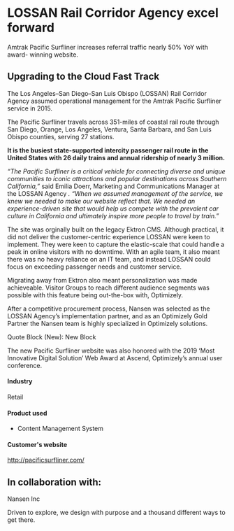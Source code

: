 # LOSSAN Rail Corridor Agency excel forward

Amtrak Pacific Surfliner increases referral traffic nearly 50% YoY with award-
winning website.

## Upgrading to the Cloud Fast Track

The Los Angeles–San Diego–San Luis Obispo (LOSSAN) Rail Corridor Agency assumed
operational management for the Amtrak Pacific Surfliner service in 2015.

The Pacific Surfliner travels across 351-miles of coastal rail route through San
Diego, Orange, Los Angeles, Ventura, Santa Barbara, and San Luis Obispo
counties, serving 27 stations.

**It is the busiest state-supported intercity passenger rail route in the United
States with 26 daily trains and annual ridership of nearly 3 million.**

_“The Pacific Surfliner is a critical vehicle for connecting diverse and unique
communities to iconic attractions and popular destinations across Southern
California,”_ said Emilia Doerr, Marketing and Communications Manager at the
LOSSAN Agency _. “When we assumed management of the service, we knew we needed
to make our website reflect that. We needed an experience-driven site that would
help us compete with the prevalent car culture in California and ultimately
inspire more people to travel by train.”_

The site was orginally built on the legacy Ektron CMS. Although practical, it
did not deliver the customer-centric experience LOSSAN were keen to implement.
They were keen to capture the elastic-scale that could handle a peak in online
visitors with no downtime. With an agile team, it also meant there was no heavy
reliance on an IT team, and instead LOSSAN could focus on exceeding passenger
needs and customer service.

Migrating away from Ektron also meant personalization was made achieveable.
Visitor Groups to reach different audience segments was possible with this
feature being out-the-box with, Optimizely.

After a competitive procurement process, Nansen was selected as the LOSSAN
Agency’s implementation partner, and as an Optimizely Gold Partner the Nansen
team is highly specialized in Optimizely solutions.

Quote Block (New): New Block

The new Pacific Surfliner website was also honored with the 2019 ‘Most
Innovative Digital Solution’ Web Award at Ascend, Optimizely’s annual user
conference.

#### Industry

Retail

#### Product used

- Content Management System

#### Customer's website

http://pacificsurfliner.com/

## In collaboration with:

Nansen Inc

Driven to explore, we design with purpose and a thousand different ways to get
there.

